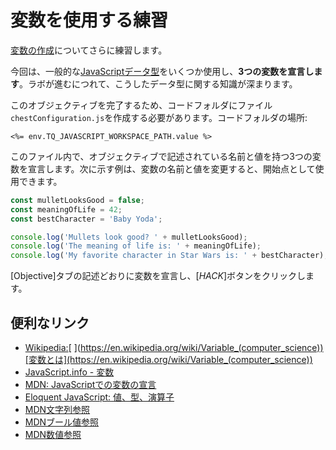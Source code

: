 # 変数を使用する練習

[変数の作成](https://javascript.info/variables)についてさらに練習します。

今回は、一般的な[JavaScriptデータ型](https://developer.mozilla.org/en-US/docs/Web/JavaScript/Data_structures)をいくつか使用し、**3つの変数を宣言します**。ラボが進むにつれて、こうしたデータ型に関する知識が深まります。

このオブジェクティブを完了するため、コードフォルダにファイル`chestConfiguration.js`を作成する必要があります。コードフォルダの場所:

`<%= env.TQ_JAVASCRIPT_WORKSPACE_PATH.value %>`

このファイル内で、オブジェクティブで記述されている名前と値を持つ3つの変数を宣言します。次に示す例は、変数の名前と値を変更すると、開始点として使用できます。

```js
const mulletLooksGood = false;
const meaningOfLife = 42;
const bestCharacter = 'Baby Yoda';

console.log('Mullets look good? ' + mulletLooksGood);
console.log('The meaning of life is: ' + meaningOfLife);
console.log('My favorite character in Star Wars is: ' + bestCharacter);
```

[Objective]タブの記述どおりに変数を宣言し、[*HACK*]ボタンをクリックします。

## 便利なリンク

* [Wikipedia:](https://en.wikipedia.org/wiki/Variable_(computer_science))[ ](https://en.wikipedia.org/wiki/Variable_(computer_science))[変数とは](https://en.wikipedia.org/wiki/Variable_(computer_science))
* [JavaScript.info - 変数](https://javascript.info/variables)
* [MDN:](https://developer.mozilla.org/en-US/docs/Web/JavaScript/Guide/Grammar_and_types#Declarations)[ ](https://developer.mozilla.org/en-US/docs/Web/JavaScript/Guide/Grammar_and_types#Declarations)[JavaScriptでの変数の宣言](https://developer.mozilla.org/en-US/docs/Web/JavaScript/Guide/Grammar_and_types#Declarations)
* [Eloquent JavaScript:](https://eloquentjavascript.net/01_values.html)[ ](https://eloquentjavascript.net/01_values.html)[値、型、演算子](https://eloquentjavascript.net/01_values.html)
* [MDN文字列参照](https://developer.mozilla.org/en-US/docs/Web/JavaScript/Reference/Global_Objects/String)
* [MDNブール値参照](https://developer.mozilla.org/en-US/docs/Web/JavaScript/Reference/Global_Objects/Boolean)
* [MDN数値参照](https://developer.mozilla.org/en-US/docs/Web/JavaScript/Reference/Global_Objects/Number)
